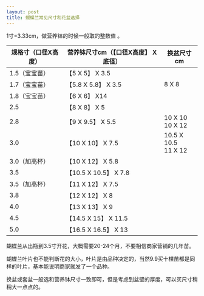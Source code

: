 ```yaml
---
layout: post
title: 蝴蝶兰常见尺寸和花盆选择
---
```


1寸=3.33cm，做营养钵的时候一般取的整数值 。

| 规格寸（口径X高度） | 营养钵尺寸cm（【口径X高度】 X底径） | 换盆尺寸cm               |
| ------------------- | ----------------------------------- | ------------------------ |
| 1.5（宝宝苗）       | 【5 X 5】 X 3.5                     |                          |
| 1.7（宝宝苗）       | 【5.8 X 5.8】 X 3.5                 | 8 X 8                    |
| 1.8（宝宝苗）       | 【6 X 6】 X14                       |                          |
| 2.5                 | 【8 X 8】 X 5                       |                          |
| 2.8                 | 【9 X 9.5】 X 5.5                   | 10 X 10<br />10 X 12     |
| 3.0                 | 【10 X 10】 X 7.5                   | 10.5 X 10.5<br />11 X 12 |
| 3.0（加高杯）       | 【10 X 12】 X 5.8                   |                          |
| 3.5                 | 【10.5 X 10.5】 X 7.8               |                          |
| 3.5（加高杯）       | 【11 X 12】 X 7.5                   |                          |
| 3.8                 | 【12 X 12】 X 8                     |                          |
| 4.0                 | 【13 X 13】 X 9                     |                          |
| 4.5                 | 【14.5 X 15】 X 11.5                |                          |
| 5.0                 | 【16.5 X 16.5】 X 13                |                          |

蝴蝶兰从出瓶到3.5寸开花，大概需要20-24个月，不要相信商家营销的几年苗。

蝴蝶兰叶片也不能判断花的大小，叶片是由品种决定的，当然9.9买十棵苗都是同样的叶片，基本能说明商家就发了一个品种。

换盆或套盆一般选和营养钵尺寸一致即可，但是考虑到盆壁的厚度，可以买尺寸稍稍大一点点的。